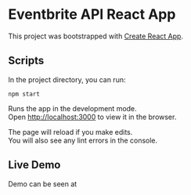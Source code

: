 # Eventbrite API React App

This project was bootstrapped with [Create React App](https://github.com/facebook/create-react-app).

## Scripts

In the project directory, you can run:

 `npm start`

Runs the app in the development mode.<br>
Open [http://localhost:3000](http://localhost:3000) to view it in the browser.

The page will reload if you make edits.<br>
You will also see any lint errors in the console.

## Live Demo

Demo can be seen at
